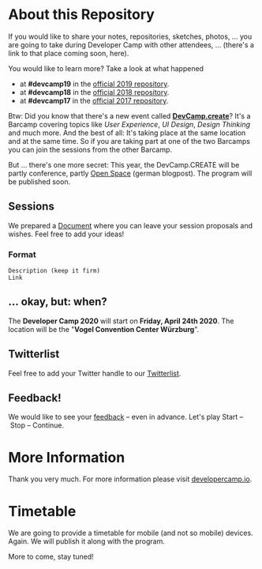 # About this Repository

If you would like to share your notes, repositories, sketches, photos, ... you are going to take during Developer Camp
with other attendees, ... (there's a link to that place coming soon, here).

You would like to learn more? Take a look at what happened

- at **#devcamp19** in the [official 2019 repository](https://github.com/developercamp/devcamp19).
- at **#devcamp18** in the [official 2018 repository](https://github.com/developercamp/devcamp18).
- at **#devcamp17** in the [official 2017 repository](https://github.com/developercamp/devcamp17).

Btw: Did you know that there's a new event called **[DevCamp.create](https://developercamp.io/create)**? It's a Barcamp covering topics like _User Experience_, _UI Design_, _Design Thinking_ and much more. And the best of all: It's taking place at the same location and at the same time. So if you are taking part at one of the two Barcamps you can join the sessions from the other Barcamp.

But … there's one more secret: This year, the DevCamp.CREATE will be partly conference, partly [Open Space](https://blog.mayflower.de/8390-open-space.html) (german blogpost). The program will be published soon.

## Sessions

We prepared a [Document](https://github.com/developercamp/devcamp20/blob/master/sessions.md) where you can leave your session proposals and wishes. Feel free to add your ideas!

### Format

	Description (keep it firm)
	Link

## … okay, but: when?

The **Developer Camp 2020** will start on **Friday, April 24th 2020**. The location will be the "**Vogel Convention Center Würzburg**".


## Twitterlist
Feel free to add your Twitter handle to our [Twitterlist](https://github.com/developercamp/devcamp20/blob/master/twitterlist.md).

## Feedback! 

We would like to see your [feedback](https://github.com/developercamp/devcamp20/blob/master/feedback.md) – even in advance. Let's play Start – Stop – Continue. 

# More Information

Thank you very much. For more information please visit [developercamp.io](https://developercamp.io).

# Timetable

We are going to provide a timetable for mobile (and not so mobile) devices. Again. We will publish it along with the program.

More to come, stay tuned!
